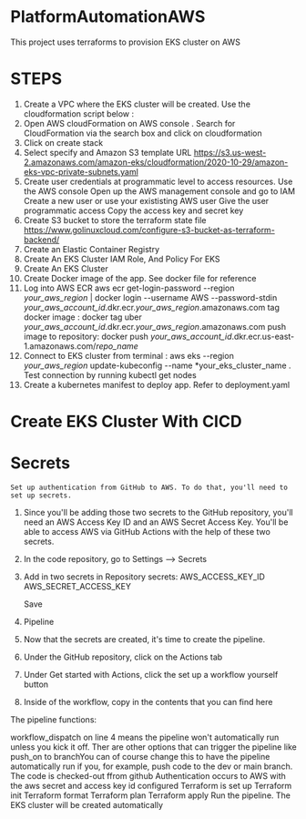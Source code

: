 # PlatformAutomationAWS

This project uses terraforms to provision EKS cluster on AWS

# STEPS

1. Create a VPC where the EKS cluster will be created. Use the cloudformation script below : 
2. Open AWS cloudFormation on AWS console . Search for CloudFormation via the search box and click on cloudformation
3. Click on create stack
4. Select specify and Amazon S3 template URL  https://s3.us-west-2.amazonaws.com/amazon-eks/cloudformation/2020-10-29/amazon-eks-vpc-private-subnets.yaml
5. Create user credentials at programmatic level to access resources. Use the AWS console
    Open up the AWS management console and go to IAM
    Create a new user or use your exististing AWS user
    Give the user programmatic access
    Copy the access key and secret key
6. Create S3 bucket to store the terraform state file https://www.golinuxcloud.com/configure-s3-bucket-as-terraform-backend/
7. Create an Elastic Container Registry
8. Create An EKS Cluster IAM Role, And Policy For EKS
9. Create An EKS Cluster   
10. Create Docker image of the app. See docker file for reference
11. Log into AWS ECR
    aws ecr get-login-password --region *your_aws_region* | docker login --username AWS --password-stdin *your_aws_account_id*.dkr.ecr.*your_aws_region*.amazonaws.com
    tag docker image : docker tag uber *your_aws_account_id*.dkr.ecr.*your_aws_region*.amazonaws.com 
    push image to repository: docker push *your_aws_account_id*.dkr.ecr.us-east-1.amazonaws.com/*repo_name*
12. Connect to EKS cluster from terminal : aws eks --region *your_aws_region* update-kubeconfig --name *your_eks_cluster_name . Test connection by running kubectl get nodes
13. Create a kubernetes manifest to deploy app. Refer to deployment.yaml

# Create EKS Cluster With CICD

# Secrets
    Set up authentication from GitHub to AWS. To do that, you'll need to set up secrets.
1.  Since you'll be adding those two secrets to the GitHub repository, you'll need an AWS Access Key ID and an AWS Secret Access Key. You'll be able to access AWS via GitHub Actions with the help of these two secrets.
2.  In the code repository, go to Settings --> Secrets
3.  Add in two secrets in Repository secrets: AWS_ACCESS_KEY_ID AWS_SECRET_ACCESS_KEY

    Save
4.    Pipeline
5.   Now that the secrets are created, it's time to create the pipeline.

6. Under the GitHub repository, click on the Actions tab
7. Under Get started with Actions, click the set up a workflow yourself button
8. Inside of the workflow, copy in the contents that you can find here
    
The pipeline functions:

  workflow_dispatch on line 4 means the pipeline won't automatically run unless you kick it off. Ther are other options that can trigger the pipeline like push_on to branchYou can of course change this to have the pipeline automatically run if you, for example, push code to the dev or main branch.
    The code is checked-out ffrom github
    Authentication occurs to AWS with the aws secret and access key id configured
    Terraform is set up
    Terraform init 
    Terraform format 
    Terraform plan 
    Terraform apply 
    Run the pipeline. The EKS cluster will be created automatically




